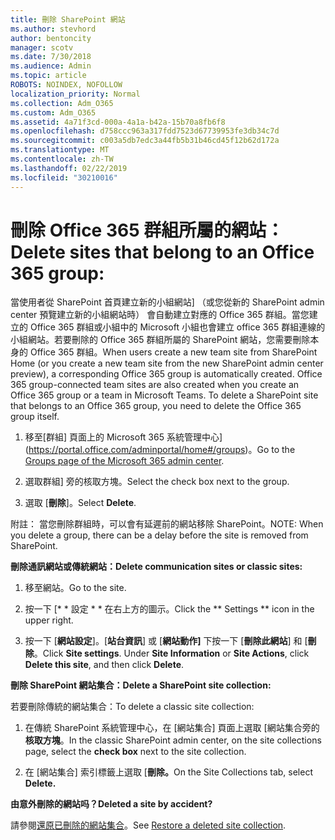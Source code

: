 ```yaml
---
title: 刪除 SharePoint 網站
ms.author: stevhord
author: bentoncity
manager: scotv
ms.date: 7/30/2018
ms.audience: Admin
ms.topic: article
ROBOTS: NOINDEX, NOFOLLOW
localization_priority: Normal
ms.collection: Adm_O365
ms.custom: Adm_O365
ms.assetid: 4a71f3cd-000a-4a1a-b42a-15b70a8fb6f8
ms.openlocfilehash: d758ccc963a317fdd7523d67739953fe3db34c7d
ms.sourcegitcommit: c003a5db7edc3a44fb5b31b46cd45f12b62d172a
ms.translationtype: MT
ms.contentlocale: zh-TW
ms.lasthandoff: 02/22/2019
ms.locfileid: "30210016"
---
```

# <a name="delete-sites-that-belong-to-an-office-365-group"></a><span data-ttu-id="113b7-102">刪除 Office 365 群組所屬的網站：</span><span class="sxs-lookup"><span data-stu-id="113b7-102">Delete sites that belong to an Office 365 group:</span></span>

<span data-ttu-id="113b7-p101">當使用者從 SharePoint 首頁建立新的小組網站] （或您從新的 SharePoint admin center 預覽建立新的小組網站時） 會自動建立對應的 Office 365 群組。當您建立的 Office 365 群組或小組中的 Microsoft 小組也會建立 office 365 群組連線的小組網站。若要刪除的 Office 365 群組所屬的 SharePoint 網站，您需要刪除本身的 Office 365 群組。</span><span class="sxs-lookup"><span data-stu-id="113b7-p101">When users create a new team site from SharePoint Home (or you create a new team site from the new SharePoint admin center preview), a corresponding Office 365 group is automatically created. Office 365 group-connected team sites are also created when you create an Office 365 group or a team in Microsoft Teams. To delete a SharePoint site that belongs to an Office 365 group, you need to delete the Office 365 group itself.</span></span> 
  
1. <span data-ttu-id="113b7-106">移至[群組] 頁面上的 Microsoft 365 系統管理中心](https://portal.office.com/adminportal/home#/groups)。</span><span class="sxs-lookup"><span data-stu-id="113b7-106">Go to the [Groups page of the Microsoft 365 admin center](https://portal.office.com/adminportal/home#/groups).</span></span>
    
2. <span data-ttu-id="113b7-107">選取群組] 旁的核取方塊。</span><span class="sxs-lookup"><span data-stu-id="113b7-107">Select the check box next to the group.</span></span>
    
3. <span data-ttu-id="113b7-108">選取 [**刪除**]。</span><span class="sxs-lookup"><span data-stu-id="113b7-108">Select **Delete**.</span></span>
    
<span data-ttu-id="113b7-109">附註： 當您刪除群組時，可以會有延遲前的網站移除 SharePoint。</span><span class="sxs-lookup"><span data-stu-id="113b7-109">NOTE: When you delete a group, there can be a delay before the site is removed from SharePoint.</span></span>
  
<span data-ttu-id="113b7-110">**刪除通訊網站或傳統網站：**</span><span class="sxs-lookup"><span data-stu-id="113b7-110">**Delete communication sites or classic sites:**</span></span>

1. <span data-ttu-id="113b7-111">移至網站。</span><span class="sxs-lookup"><span data-stu-id="113b7-111">Go to the site.</span></span>
  
2. <span data-ttu-id="113b7-112">按一下 [\* \* 設定 \* \* 在右上方的圖示。</span><span class="sxs-lookup"><span data-stu-id="113b7-112">Click the \*\* Settings \*\* icon in the upper right.</span></span> 
  
3. <span data-ttu-id="113b7-p102">按一下 [**網站設定**]。[**站台資訊**] 或 [**網站動作]** 下按一下 [**刪除此網站**] 和 [**刪除**。</span><span class="sxs-lookup"><span data-stu-id="113b7-p102">Click **Site settings**. Under **Site Information** or **Site Actions**, click **Delete this site**, and then click **Delete**.</span></span>
  
<span data-ttu-id="113b7-115">**刪除 SharePoint 網站集合：**</span><span class="sxs-lookup"><span data-stu-id="113b7-115">**Delete a SharePoint site collection:**</span></span>

<span data-ttu-id="113b7-116">若要刪除傳統的網站集合：</span><span class="sxs-lookup"><span data-stu-id="113b7-116">To delete a classic site collection:</span></span>
  
1. <span data-ttu-id="113b7-117">在傳統 SharePoint 系統管理中心，在 [網站集合] 頁面上選取 [網站集合旁的**核取方塊**。</span><span class="sxs-lookup"><span data-stu-id="113b7-117">In the classic SharePoint admin center, on the site collections page, select the **check box** next to the site collection.</span></span> 
    
2. <span data-ttu-id="113b7-118">在 [網站集合] 索引標籤上選取 [**刪除。**</span><span class="sxs-lookup"><span data-stu-id="113b7-118">On the Site Collections tab, select **Delete.**</span></span>
    
<span data-ttu-id="113b7-119">**由意外刪除的網站吗？**</span><span class="sxs-lookup"><span data-stu-id="113b7-119">**Deleted a site by accident?**</span></span>

<span data-ttu-id="113b7-120">請參閱[還原已刪除的網站集合](https://go.microsoft.com/fwlink/?linkid=867660)。</span><span class="sxs-lookup"><span data-stu-id="113b7-120">See [Restore a deleted site collection](https://go.microsoft.com/fwlink/?linkid=867660).</span></span>
  


